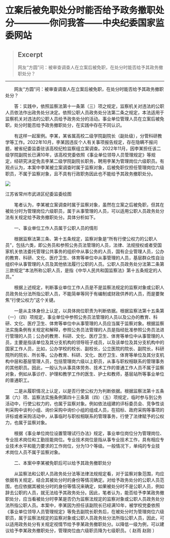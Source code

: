 
# 立案后被免职处分时能否给予政务撤职处分————你问我答——中央纪委国家监委网站

> ## Excerpt
> 网友“方圆”问：被审查调查人在立案后被免职，在处分时能否给予其政务撤职处分？

---
　　网友“方圆”问：被审查调查人在立案后被免职，在处分时能否给予其政务撤职处分？

　　答：实践中，依照监察法第十一条第（三）项之规定，监察机关对违法的公职人员依法作出政务处分决定。依照公职人员政务处分法第二条之规定，本法适用于监察机关对违法的公职人员给予政务处分的活动。事业单位管理人员在立案后被免职，处分时能否给予政务撤职处分，在实践中存在不同认识。

　　有这样一起案例。李某，某省属高校二级学院副院长（副处级），分管科研教学等工作。2022年10月，李某因违反个人有关事项报告规定，存在隐瞒不报问题，被省纪委监委驻该高校纪检监察组立案调查。2022年11月，因李某担任该二级学院副院长已满10年，该高校党委依照《事业单位领导人员管理规定》等规定，经研究决定免去李某二级学院副院长职务，聘用李某为管理岗位六级职员。有观点认为，本案中李某被立案调查时属于监察对象，后被免职仅担任管理岗位六级职员，不属于监察对象，且不具有行政职务因此也不能给予其政务撤职处分。

![](https://www.ccdi.gov.cn/hdjln/nwwd/202404/W020240412591285029823.jpeg)

江苏省常州市武进区纪委监委绘图

　　笔者认为，李某被立案调查时属于监察对象，虽然在立案之后被免职，但其在被处分时为管理岗位六级职员，属于从事管理的人员，可以适用公职人员政务处分法有关规定给予政务撤职处分。具体分析如下。

　　一、事业单位工作人员属于公职人员的情形

　　根据监察法第三条、第十五条规定，监察对象是“所有行使公权力的公职人员”，包括六类，即公务员和参照公务员法管理的人员，法律、法规授权或者受国家机关依法委托管理公共事务的组织中从事公务的人员，国有企业管理人员，公办的教育、科研、文化、医疗卫生、体育等单位中从事管理的人员，基层群众性自治组织中从事管理的人员及其他依法履行公职的人员。公职人员政务处分法第二条第三款规定“本法所称公职人员，是指《中华人民共和国监察法》第十五条规定的人员。”

　　根据上述规定，判断事业单位工作人员是不是监察法规定的监察对象或公职人员政务处分法所指公职人员，不能简单等同于有编制或财政供养的人员，而是要聚焦“行使公权力”这个关键。

　　一是从主体身份上认定，以具体岗位职责为判断依据。根据监察法第十五条第（一）（四）项规定，事业单位中参照公务员法管理的人员以及公办的教育、科研、文化、医疗卫生、体育等单位中从事管理的人员应当属于监察对象。根据监察法实施条例有关规定和解释，参照公务员法管理的人员是指经批准参照公务员法进行管理的人员；公办的教育、科研、文化、医疗卫生、体育等单位中从事管理的人员，主要是指该单位及其分支机构的领导班子成员，以及该单位及其分支机构中的国家工作人员，比如，公办学校的校长、副校长，公立医院的院长、副院长，科研院所的院长、所长等。公办教育、科研、文化、医疗卫生、体育等单位及其分支机构中层和基层管理人员，包括管理岗六级以上职员，从事与职权相联系的管理事务的其他职员。因此，一般认为从事具体劳务、技术工作的普通工作人员不属于监察对象，例如从事诊疗、护理和教学工作的医生、护士和教师，基层站所等事业单位的普通职工。

　　二是从履职情况上认定，以是否行使公权力为判断依据。根据监察法第十五条第（六）项、监察法实施条例第四十三条第（四）（五）项规定，临时参与到公务活动中，行使公权力的，也属于监察对象。例如依法组建的评标委员会、竞争性谈判采购中谈判小组、询价采购中询价小组的组成人员，在招标、政府采购等事项的评标或者采购活动中，从事临时与职权相联系的管理事务，行使了法律赋予的公权力，也属于监察对象。

　　根据《事业单位岗位设置管理试行办法》规定，事业单位岗位分为管理岗位、专业技术岗位和工勤技能岗位。专业技术岗位是指从事专业技术工作，具有相应专业技术水平和能力要求的工作岗位，分为13个等级。一般情况下，单纯的专业技术岗位人员不属于监察对象。

　　二、本案中李某被免职后可以给予其政务撤职处分

　　从监察法和公职人员政务处分法等法律法规规定看，对于监察对象范围，均应依据有关规定，结合其被处分时的身份等情况确定。对给予政务处分的公职人员范围，也应依据其被处分时的身份等情况来确定，如果被处分时不是公职人员，例如辞去公职的人员，就无法给予其政务处分。因此，笔者认为，能否给予李某政务撤职处分，应当看被处分时李某是否仍为监察法规定的监察对象或公职人员政务处分法所指公职人员。本案中，李某因为担任该副院长已经满10年，被学校党委依照《事业单位领导人员管理规定》等免去副院长职务后，在被处分时为管理岗位六级职员，属于监察法规定的监察对象或公职人员政务处分法所指公职人员，因此，可以适用政务处分有关规定视情节给予李某政务撤职处分。以降低一级为例，可以建议给予李某政务撤职处分，管理岗位由六级职员降为七级职员。（ 赵雨 赵刚 ）
